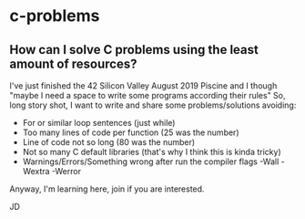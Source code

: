 # c-problems
How can I solve C problems using the least amount of resources?
---
I've just finished the 42 Silicon Valley August 2019 Piscine and I though "maybe I need a space to write some programs according their rules"
So, long story shot, I want to write and share some problems/solutions avoiding:
- For or similar loop sentences (just while)
- Too many lines of code per function (25 was the number)
- Line of code not so long (80 was the number)
- Not so many C default libraries (that's why I think this is kinda tricky)
- Warnings/Errors/Something wrong after run the compiler flags -Wall -Wextra -Werror

Anyway, I'm learning here, join if you are interested.

JD
